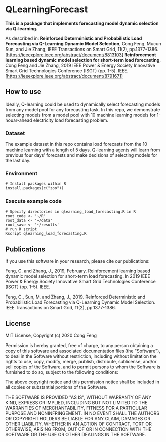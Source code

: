 # QLearningForecast
**This is a package that implements forecasting model dynamic selection via Q-learning.**

As described in:
**Reinforced Deterministic and Probabilistic Load Forecasting via  Q-Learning Dynamic Model Selection**, Cong Feng, Mucun Sun, and Jie Zhang, IEEE Transactions on Smart Grid, 11(2), pp.1377-1386. [https://ieeexplore.ieee.org/abstract/document/8813103]
**Reinforcement learning based dynamic model selection for short-term load forecasting**, Cong Feng and Jie Zhang, 2019 IEEE Power & Energy Society Innovative Smart Grid Technologies Conference (ISGT) (pp. 1-5). IEEE. [https://ieeexplore.ieee.org/abstract/document/8791671]


## How to use
Ideally, Q-learning could be used to dynamically select forecasting models from any model pool for any forecasting task. In this repo, we demonstrate selecting models from a model pool with 10 machine learning models for 1-houar-ahead electricity load forecasting problem.

### Dataset
The example dataset in this repo contains load forecasts from the 10 machine learning with a length of 5 days. Q-learning agents will learn from previous four days' forecasts and make decisions of selecting models for the last day.

### Environment
```
# Install packages within R
install.packages(c("zoo"))
```

### Execute example code
```
# Specify directories in qlearning_load_forecasting.R in R
root_code <- '~/R'
root_data <- '~/data'
root_save <- '~/results'
# run R script
Rscript qlearning_load_forecasting.R
```
## Publications

If you use this software in your research, please cite our publications:

Feng, C. and Zhang, J., 2019, February. Reinforcement learning based dynamic model selection for short-term load forecasting. In 2019 IEEE Power & Energy Society Innovative Smart Grid Technologies Conference (ISGT) (pp. 1-5). IEEE.

Feng, C., Sun, M. and Zhang, J., 2019. Reinforced Deterministic and Probabilistic Load Forecasting via Q-Learning Dynamic Model Selection. IEEE Transactions on Smart Grid, 11(2), pp.1377-1386. 


## License
MIT License, Copyright (c) 2020 Cong Feng

Permission is hereby granted, free of charge, to any person obtaining a copy of this software and associated documentation files (the "Software"), to deal
in the Software without restriction, including without limitation the rights to use, copy, modify, merge, publish, distribute, sublicense, and/or sell
copies of the Software, and to permit persons to whom the Software is furnished to do so, subject to the following conditions:

The above copyright notice and this permission notice shall be included in all copies or substantial portions of the Software.

THE SOFTWARE IS PROVIDED "AS IS", WITHOUT WARRANTY OF ANY KIND, EXPRESS OR IMPLIED, INCLUDING BUT NOT LIMITED TO THE WARRANTIES OF MERCHANTABILITY, FITNESS FOR A PARTICULAR PURPOSE AND NONINFRINGEMENT. IN NO EVENT SHALL THE AUTHORS OR COPYRIGHT HOLDERS BE LIABLE FOR ANY CLAIM, DAMAGES OR OTHER LIABILITY, WHETHER IN AN ACTION OF CONTRACT, TORT OR OTHERWISE, ARISING FROM, OUT OF OR IN CONNECTION WITH THE SOFTWARE OR THE USE OR OTHER DEALINGS IN THE SOFTWARE.


